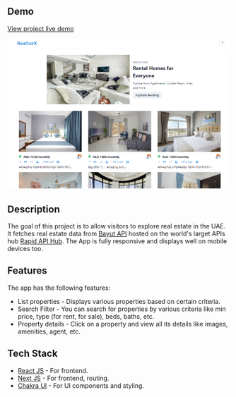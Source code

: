 ## Demo

[View project live demo](https://real-estate-ekidhaja.vercel.app/)

![Preview](./public/realtor_preview.png)

## Description

The goal of this project is to allow visitors to explore real estate in the UAE. It fetches real estate data from [Bayut API](https://rapidapi.com/apidojo/api/bayut/) hosted on the world's larget APIs hub [Rapid API Hub](https://rapidapi.com/). The App is fully responsive and displays well on mobile devices too.

## Features

The app has the following features:

- List properties - Displays various properties based on certain criteria.
- Search Filter - You can search for properties by various criteria like min price, type (for rent, for sale), beds, baths, etc.
- Property details - Click on a property and view all its details like images, amenities, agent, etc.

## Tech Stack

- [React JS](https://reactjs.org/) - For frontend.
- [Next JS](https://nextjs.org/) - For frontend, routing.
- [Chakra UI](https://chakra-ui.com/) - For UI components and styling.

